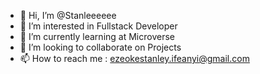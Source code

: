 - 👋 Hi, I’m @Stanleeeeee
- 👀 I’m interested in Fullstack Developer 
- 🌱 I’m currently learning at Microverse
- 💞️ I’m looking to collaborate on Projects
- 📫 How to reach me : ezeokestanley.ifeanyi@gmail.com

<!---
Stanleeeeee/Stanleeeeee is a ✨ special ✨ repository because its `README.md` (this file) appears on your GitHub profile.
You can click the Preview link to take a look at your changes.
--->

